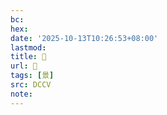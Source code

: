 ```yaml
---
bc:
hex:
date: '2025-10-13T10:26:53+08:00'
lastmod:
title: 􀏞
url: 􀏞
tags: [景]
src: DCCV
note:
---
```

